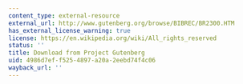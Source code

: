 ```yaml
---
content_type: external-resource
external_url: http://www.gutenberg.org/browse/BIBREC/BR2300.HTM
has_external_license_warning: true
license: https://en.wikipedia.org/wiki/All_rights_reserved
status: ''
title: Download from Project Gutenberg
uid: 4986d7ef-f525-4897-a20a-2eebd74f4c06
wayback_url: ''
---
```

